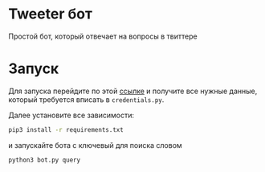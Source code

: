 # Tweeter бот

Простой бот, который отвечает на вопросы в твиттере

# Запуск

Для запуска перейдите по этой [ссылке](https://apps.twitter.com/) и получите все нужные данные, который требуется вписать в `credentials.py`. 

Далее установите все зависимости:

```bash
pip3 install -r requirements.txt
```

и запускайте бота с ключевый для поиска словом

```bash
python3 bot.py query
```

